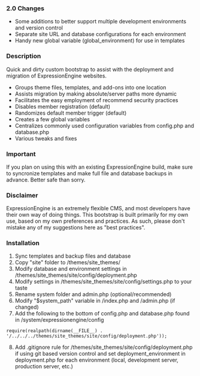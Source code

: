 ### 2.0 Changes

* Some additions to better support multiple development environments and version control
* Separate site URL and database configurations for each environment
* Handy new global variable (global_environment) for use in templates

### Description

Quick and dirty custom bootstrap to assist with the deployment and migration of ExpressionEngine websites.

* Groups theme files, templates, and add-ons into one location
* Assists migration by making absolute/server paths more dynamic
* Facilitates the easy employment of recommend security practices
* Disables member registration (default)
* Randomizes default member trigger (default)
* Creates a few global variables
* Centralizes commonly used configuration variables from config.php and database.php
* Various tweaks and fixes

### Important

If you plan on using this with an existing ExpressionEngine build, make sure to syncronize templates and make full file and database backups in advance. Better safe than sorry.

### Disclaimer

ExpressionEngine is an extremely flexible CMS, and most developers have their own way of doing things. This bootstrap is built primarily for my own use, based on my own preferences and practices. As such, please don't mistake any of my suggestions here as "best practices".

### Installation

1. Sync templates and backup files and database
2. Copy "site" folder to /themes/site_themes/
3. Modify database and environment settings in /themes/site_themes/site/config/deployment.php
4. Modify settings in /themes/site_themes/site/config/settings.php to your taste
5. Rename system folder and admin.php (optional/recommended)
6. Modify "$system_path" variable in /index.php and /admin.php (if changed)
7. Add the following to the bottom of config.php and database.php found in /system/expressionengine/config
```
require(realpath(dirname(__FILE__) . '/../../../themes/site_themes/site/config/deployment.php'));
```
8. Add .gitignore rule for /themes/site_themes/site/config/deployment.php if using git based version control and set deployment_environment in deployment.php for each environment (local, development server, production server, etc.)